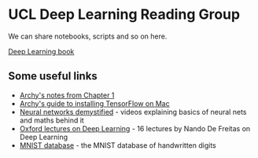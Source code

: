 # UCL Deep Learning Reading Group
We can share notebooks, scripts and so on here. 

[Deep Learning book](http://www.deeplearningbook.org/)

## Some useful links
* [Archy's notes from Chapter 1](http://deberker.com/archy/?p=156)
* [Archy's guide to installing TensorFlow on Mac](http://deberker.com/archy/?p=135)
* [Neural networks demystified](http://lumiverse.io/series/neural-networks-demystified) - videos explaining basics of neural nets and maths behind it
* [Oxford lectures on Deep Learning](https://www.youtube.com/playlist?list=PLE6Wd9FR--EfW8dtjAuPoTuPcqmOV53Fu) - 16 lectures by Nando De Freitas on Deep Learning
* [MNIST database](http://yann.lecun.com/exdb/mnist/) - the MNIST database of handwritten digits